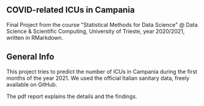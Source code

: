 ## COVID-related ICUs in Campania
Final Project from the course "Statistical Methods for Data Science" @ Data Science & Scientific Computing, University of Trieste, year 2020/2021, written in RMarkdown.

## General Info

This project tries to predict the number of ICUs in Campania during the first months of the year 2021. We used the official Italian sanitary data, freely available on GitHub.

The pdf report explains the details and the findings.
